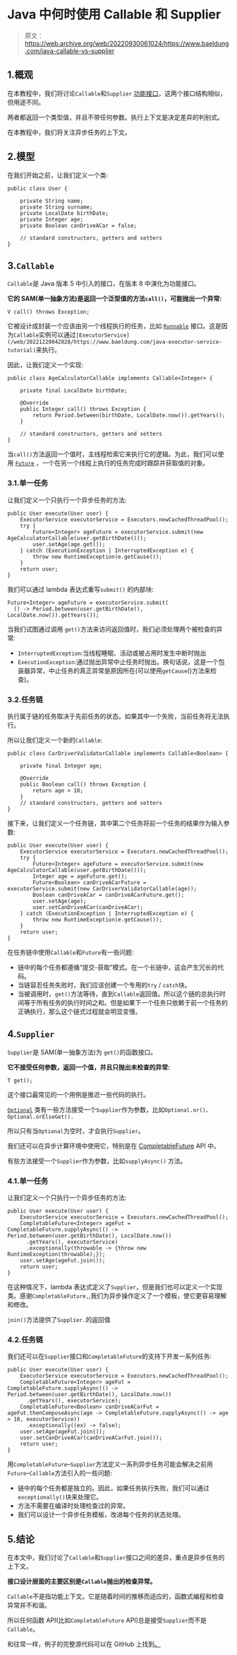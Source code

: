 # Java 中何时使用 Callable 和 Supplier

> 原文：<https://web.archive.org/web/20220930061024/https://www.baeldung.com/java-callable-vs-supplier>

## 1.概观

在本教程中，我们将讨论`Callable`和`Supplier` [功能接口](/web/20221220042828/https://www.baeldung.com/java-8-functional-interfaces)，这两个接口结构相似，但用途不同。

两者都返回一个类型值，并且不带任何参数。执行上下文是决定差异的判别式。

在本教程中，我们将关注异步任务的上下文。

## 2.模型

在我们开始之前，让我们定义一个类:

```
public class User {

    private String name;
    private String surname;
    private LocalDate birthDate;
    private Integer age;
    private Boolean canDriveACar = false;

    // standard constructors, getters and setters
}
```

## 3.`Callable`

`Callable`是 Java 版本 5 中引入的接口，在版本 8 中演化为功能接口。

**它的 SAM(单一抽象方法)是返回一个泛型值的方法`call()`，可能抛出一个异常:**

```
V call() throws Exception;
```

它被设计成封装一个应该由另一个线程执行的任务，比如 [`Runnable`](/web/20221220042828/https://www.baeldung.com/java-runnable-callable) 接口。这是因为`Callable`实例可以通过`[ExecutorService](/web/20221220042828/https://www.baeldung.com/java-executor-service-tutorial)`来执行。

因此，让我们定义一个实现:

```
public class AgeCalculatorCallable implements Callable<Integer> {

    private final LocalDate birthDate;

    @Override
    public Integer call() throws Exception {
        return Period.between(birthDate, LocalDate.now()).getYears();
    }

    // standard constructors, getters and setters
}
```

当`call()`方法返回一个值时，主线程检索它来执行它的逻辑。为此，我们可以使用 [`Future`](/web/20221220042828/https://www.baeldung.com/java-future) ，一个在另一个线程上执行的任务完成时跟踪并获取值的对象。

### 3.1.单一任务

让我们定义一个只执行一个异步任务的方法:

```
public User execute(User user) {
    ExecutorService executorService = Executors.newCachedThreadPool();
    try {
        Future<Integer> ageFuture = executorService.submit(new AgeCalculatorCallable(user.getBirthDate()));
        user.setAge(age.get());
    } catch (ExecutionException | InterruptedException e) {
        throw new RuntimeException(e.getCause());
    }
    return user;
}
```

我们可以通过 lambda 表达式重写`submit()` 的内部块:

```
Future<Integer> ageFuture = executorService.submit(
  () -> Period.between(user.getBirthDate(), LocalDate.now()).getYears());
```

当我们试图通过调用 `get()`方法来访问返回值时，我们必须处理两个被检查的异常:

*   `InterruptedException`:当线程睡眠、活动或被占用时发生中断时抛出
*   `ExecutionException`:通过抛出异常中止任务时抛出。换句话说，这是一个包装器异常，中止任务的真正异常是原因所在(可以使用`getCause`()方法来检查)。

### 3.2.任务链

执行属于链的任务取决于先前任务的状态。如果其中一个失败，当前任务将无法执行。

所以让我们定义一个新的`Callable`:

```
public class CarDriverValidatorCallable implements Callable<Boolean> {

    private final Integer age;

    @Override
    public Boolean call() throws Exception {
        return age > 18;
    }
    // standard constructors, getters and setters
}
```

接下来，让我们定义一个任务链，其中第二个任务将前一个任务的结果作为输入参数:

```
public User execute(User user) {
    ExecutorService executorService = Executors.newCachedThreadPool();
    try {
        Future<Integer> ageFuture = executorService.submit(new AgeCalculatorCallable(user.getBirthDate()));
        Integer age = ageFuture.get();
        Future<Boolean> canDriveACarFuture = executorService.submit(new CarDriverValidatorCallable(age));
        Boolean canDriveACar = canDriveACarFuture.get();
        user.setAge(age);
        user.setCanDriveACar(canDriveACar);
    } catch (ExecutionException | InterruptedException e) {
        throw new RuntimeException(e.getCause());
    }
    return user;
}
```

在任务链中使用`Callable`和`Future`有一些问题:

*   链中的每个任务都遵循“提交-获取”模式。在一个长链中，这会产生冗长的代码。
*   当链容忍任务失败时，我们应该创建一个专用的`try` / `catch`块。
*   当被调用时，`get()`方法等待，直到`Callable`返回值。所以这个链的总执行时间等于所有任务的执行时间之和。但是如果下一个任务只依赖于前一个任务的正确执行，那么这个链式过程就会明显变慢。

## 4.`Supplier`

`Supplier`是 SAM(单一抽象方法)为 `get()`的函数接口。

**它不接受任何参数，返回一个值，并且只抛出未检查的异常:**

```
T get();
```

这个接口最常见的一个用例是推迟一些代码的执行。

[`Optional`](/web/20221220042828/https://www.baeldung.com/java-optional) 类有一些方法接受一个`Supplier`作为参数，比如`Optional.or()`、`Optional.orElseGet().`

所以只有当`Optional`为空时，才会执行`Supplier`。

我们还可以在异步计算环境中使用它，特别是在 [CompletableFuture](/web/20221220042828/https://www.baeldung.com/java-completablefuture) API 中。

有些方法接受一个`Supplier`作为参数，比如`supplyAsync()` 方法。

### 4.1.单一任务

让我们定义一个只执行一个异步任务的方法:

```
public User execute(User user) {
    ExecutorService executorService = Executors.newCachedThreadPool();
    CompletableFuture<Integer> ageFut = CompletableFuture.supplyAsync(() -> Period.between(user.getBirthDate(), LocalDate.now())
      .getYears(), executorService)
      .exceptionally(throwable -> {throw new RuntimeException(throwable);});
    user.setAge(ageFut.join());
    return user;
}
```

在这种情况下，lambda 表达式定义了`Supplier`，但是我们也可以定义一个实现类。感谢`CompletableFuture,`,我们为异步操作定义了一个模板，使它更容易理解和修改。

`join()`方法提供了`Supplier.`的返回值

### 4.2.任务链

我们还可以在`Supplier`接口和`CompletableFuture`的支持下开发一系列任务:

```
public User execute(User user) {
    ExecutorService executorService = Executors.newCachedThreadPool();
    CompletableFuture<Integer> ageFut = CompletableFuture.supplyAsync(() -> Period.between(user.getBirthDate(), LocalDate.now())
      .getYears(), executorService);
    CompletableFuture<Boolean> canDriveACarFut = ageFut.thenComposeAsync(age -> CompletableFuture.supplyAsync(() -> age > 18, executorService))
      .exceptionally((ex) -> false);
    user.setAge(ageFut.join());
    user.setCanDriveACar(canDriveACarFut.join());
    return user;
}
```

用`CompletableFuture`–`Supplier`方法定义一系列异步任务可能会解决之前用`Future`–`Callable`方法引入的一些问题:

*   链中的每个任务都是独立的。因此，如果任务执行失败，我们可以通过`exceptionally()`块来处理它。
*   方法不需要在编译时处理检查过的异常。
*   我们可以设计一个异步任务模板，改进每个任务的状态处理。

## 5.结论

在本文中，我们讨论了`Callable`和`Supplier`接口之间的差异，重点是异步任务的上下文。

**接口设计层面的主要区别是`Callable`抛出的检查异常。**

`Callable`不是指功能上下文。它是随着时间的推移而适应的，函数式编程和检查异常并不和谐。

所以任何函数 API(比如`CompletableFuture` API)总是接受`Supplier`而不是`Callable`。

和往常一样，例子的完整源代码可以在 GitHub 上找到[。](https://web.archive.org/web/20221220042828/https://github.com/eugenp/tutorials/tree/master/core-java-modules/core-java-lambdas)